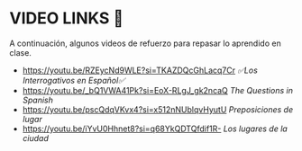 # VIDEO LINKS 🎥
A continuación, algunos videos de refuerzo para repasar lo aprendido en clase.
- https://youtu.be/RZEycNd9WLE?si=TKAZDQcGhLacq7Cr _✅Los Interrogativos en Español✅_
- https://youtu.be/_bQ1VWA41Pk?si=EoX-RLgJ_gk2ncaQ _The Questions in Spanish_
- https://youtu.be/pscQdqVKvx4?si=x512nNUblqvHyutU _Preposiciones de lugar_
- https://youtu.be/iYvU0Hhnet8?si=q68YkQDTQfdif1R- _Los lugares de la ciudad_
